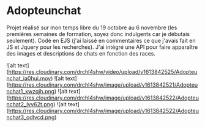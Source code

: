 # Adopteunchat
Projet réalisé sur mon temps libre du 19 octobre au 6 novembre (les premières semaines de formation, soyez donc indulgents car je débutais seulement). Codé en EJS (j'ai laissé en commentaires ce que j'avais fait en JS et Jquery pour les recherches). J'ai intégré une API pour faire apparaître des images et descriptions de chats en fonction des races.

![alt text] (https://res.cloudinary.com/drchl4shw/video/upload/v1613842525/Adopteunchat_ia0hui.mov)
![alt text] (https://res.cloudinary.com/drchl4shw/image/upload/v1613842521/Adopteunchat1_xwzqjh.png)
![alt text] (https://res.cloudinary.com/drchl4shw/image/upload/v1613842522/Adopteunchat2_lvv62t.png)
![alt text] (https://res.cloudinary.com/drchl4shw/image/upload/v1613842522/Adopteunchat3_odlvcd.png)
